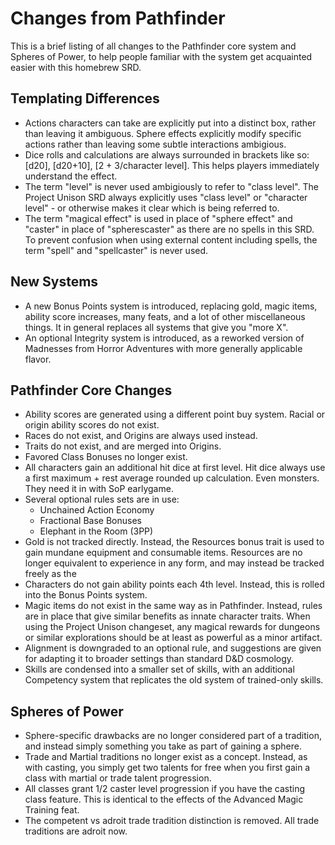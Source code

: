 # Changes from Pathfinder

This is a brief listing of all changes to the Pathfinder core system and Spheres of Power, to help people familiar with the system get acquainted easier with this homebrew SRD.

## Templating Differences

* Actions characters can take are explicitly put into a distinct box, rather than leaving it ambiguous. Sphere effects explicitly modify specific actions rather than leaving some subtle interactions ambigious.
* Dice rolls and calculations are always surrounded in brackets like so: [d20], [d20+10], [2 + 3/character level]. This helps players immediately understand the effect.
* The term "level" is never used ambigiously to refer to "class level". The Project Unison SRD always explicitly uses "class level" or "character level" - or otherwise makes it clear which is being referred to.
* The term "magical effect" is used in place of "sphere effect" and "caster" in place of "spherescaster" as there are no spells in this SRD. To prevent confusion when using external content including spells, the term "spell" and "spellcaster" is never used.

## New Systems

* A new Bonus Points system is introduced, replacing gold, magic items, ability score increases, many feats, and a lot of other miscellaneous things. It in general replaces all systems that give you "more X".
* An optional Integrity system is introduced, as a reworked version of Madnesses from Horror Adventures with more generally applicable flavor.

## Pathfinder Core Changes

* Ability scores are generated using a different point buy system. Racial or origin ability scores do not exist.
* Races do not exist, and Origins are always used instead.
* Traits do not exist, and are merged into Origins.
* Favored Class Bonuses no longer exist.
* All characters gain an additional hit dice at first level. Hit dice always use a first maximum + rest average rounded up calculation. Even monsters. They need it in with SoP earlygame.
* Several optional rules sets are in use:
  * Unchained Action Economy
  * Fractional Base Bonuses
  * Elephant in the Room (3PP)
* Gold is not tracked directly. Instead, the Resources bonus trait is used to gain mundane equipment and consumable items. Resources are no longer equivalent to experience in any form, and may instead be tracked freely as the  
* Characters do not gain ability points each 4th level. Instead, this is rolled into the Bonus Points system. 
* Magic items do not exist in the same way as in Pathfinder. Instead, rules are in place that give similar benefits as innate character traits. When using the Project Unison changeset, any magical rewards for dungeons or similar explorations should be at least as powerful as a minor artifact.
* Alignment is downgraded to an optional rule, and suggestions are given for adapting it to broader settings than standard D&D cosmology.
* Skills are condensed into a smaller set of skills, with an additional Competency system that replicates the old system of trained-only skills.

## Spheres of Power

* Sphere-specific drawbacks are no longer considered part of a tradition, and instead simply something you take as part of gaining a sphere.
* Trade and Martial traditions no longer exist as a concept. Instead, as with casting, you simply get two talents for free when you first gain a class with martial or trade talent progression.
* All classes grant 1/2 caster level progression if you have the casting class feature. This is identical to the effects of the Advanced Magic Training feat.
* The competent vs adroit trade tradition distinction is removed. All trade traditions are adroit now.